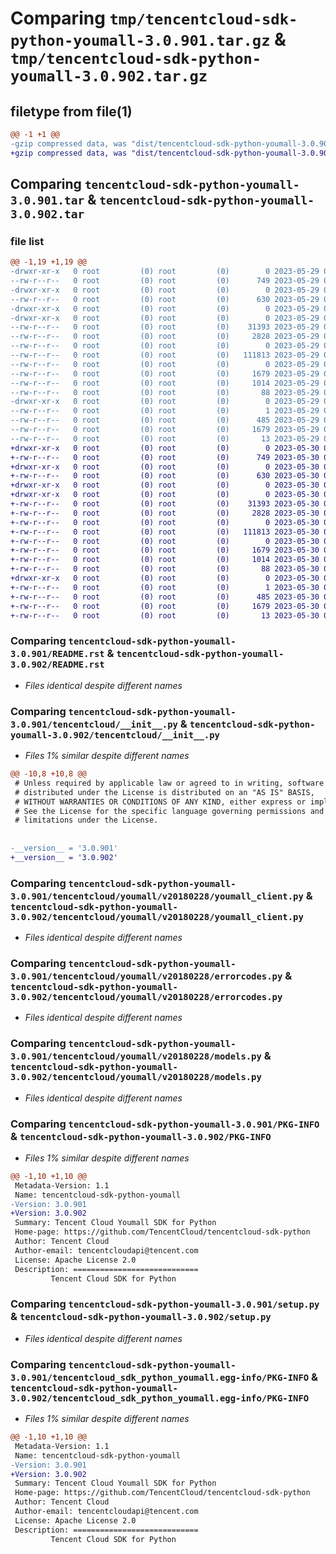 # Comparing `tmp/tencentcloud-sdk-python-youmall-3.0.901.tar.gz` & `tmp/tencentcloud-sdk-python-youmall-3.0.902.tar.gz`

## filetype from file(1)

```diff
@@ -1 +1 @@
-gzip compressed data, was "dist/tencentcloud-sdk-python-youmall-3.0.901.tar", last modified: Mon May 29 02:41:55 2023, max compression
+gzip compressed data, was "dist/tencentcloud-sdk-python-youmall-3.0.902.tar", last modified: Tue May 30 00:37:52 2023, max compression
```

## Comparing `tencentcloud-sdk-python-youmall-3.0.901.tar` & `tencentcloud-sdk-python-youmall-3.0.902.tar`

### file list

```diff
@@ -1,19 +1,19 @@
-drwxr-xr-x   0 root         (0) root         (0)        0 2023-05-29 02:41:55.000000 tencentcloud-sdk-python-youmall-3.0.901/
--rw-r--r--   0 root         (0) root         (0)      749 2023-05-29 02:41:55.000000 tencentcloud-sdk-python-youmall-3.0.901/README.rst
-drwxr-xr-x   0 root         (0) root         (0)        0 2023-05-29 02:41:55.000000 tencentcloud-sdk-python-youmall-3.0.901/tencentcloud/
--rw-r--r--   0 root         (0) root         (0)      630 2023-05-29 02:41:55.000000 tencentcloud-sdk-python-youmall-3.0.901/tencentcloud/__init__.py
-drwxr-xr-x   0 root         (0) root         (0)        0 2023-05-29 02:41:55.000000 tencentcloud-sdk-python-youmall-3.0.901/tencentcloud/youmall/
-drwxr-xr-x   0 root         (0) root         (0)        0 2023-05-29 02:41:55.000000 tencentcloud-sdk-python-youmall-3.0.901/tencentcloud/youmall/v20180228/
--rw-r--r--   0 root         (0) root         (0)    31393 2023-05-29 02:41:55.000000 tencentcloud-sdk-python-youmall-3.0.901/tencentcloud/youmall/v20180228/youmall_client.py
--rw-r--r--   0 root         (0) root         (0)     2828 2023-05-29 02:41:55.000000 tencentcloud-sdk-python-youmall-3.0.901/tencentcloud/youmall/v20180228/errorcodes.py
--rw-r--r--   0 root         (0) root         (0)        0 2023-05-29 02:41:55.000000 tencentcloud-sdk-python-youmall-3.0.901/tencentcloud/youmall/v20180228/__init__.py
--rw-r--r--   0 root         (0) root         (0)   111813 2023-05-29 02:41:55.000000 tencentcloud-sdk-python-youmall-3.0.901/tencentcloud/youmall/v20180228/models.py
--rw-r--r--   0 root         (0) root         (0)        0 2023-05-29 02:41:55.000000 tencentcloud-sdk-python-youmall-3.0.901/tencentcloud/youmall/__init__.py
--rw-r--r--   0 root         (0) root         (0)     1679 2023-05-29 02:41:55.000000 tencentcloud-sdk-python-youmall-3.0.901/PKG-INFO
--rw-r--r--   0 root         (0) root         (0)     1014 2023-05-29 02:41:55.000000 tencentcloud-sdk-python-youmall-3.0.901/setup.py
--rw-r--r--   0 root         (0) root         (0)       88 2023-05-29 02:41:55.000000 tencentcloud-sdk-python-youmall-3.0.901/setup.cfg
-drwxr-xr-x   0 root         (0) root         (0)        0 2023-05-29 02:41:55.000000 tencentcloud-sdk-python-youmall-3.0.901/tencentcloud_sdk_python_youmall.egg-info/
--rw-r--r--   0 root         (0) root         (0)        1 2023-05-29 02:41:55.000000 tencentcloud-sdk-python-youmall-3.0.901/tencentcloud_sdk_python_youmall.egg-info/dependency_links.txt
--rw-r--r--   0 root         (0) root         (0)      485 2023-05-29 02:41:55.000000 tencentcloud-sdk-python-youmall-3.0.901/tencentcloud_sdk_python_youmall.egg-info/SOURCES.txt
--rw-r--r--   0 root         (0) root         (0)     1679 2023-05-29 02:41:55.000000 tencentcloud-sdk-python-youmall-3.0.901/tencentcloud_sdk_python_youmall.egg-info/PKG-INFO
--rw-r--r--   0 root         (0) root         (0)       13 2023-05-29 02:41:55.000000 tencentcloud-sdk-python-youmall-3.0.901/tencentcloud_sdk_python_youmall.egg-info/top_level.txt
+drwxr-xr-x   0 root         (0) root         (0)        0 2023-05-30 00:37:52.000000 tencentcloud-sdk-python-youmall-3.0.902/
+-rw-r--r--   0 root         (0) root         (0)      749 2023-05-30 00:37:51.000000 tencentcloud-sdk-python-youmall-3.0.902/README.rst
+drwxr-xr-x   0 root         (0) root         (0)        0 2023-05-30 00:37:52.000000 tencentcloud-sdk-python-youmall-3.0.902/tencentcloud/
+-rw-r--r--   0 root         (0) root         (0)      630 2023-05-30 00:37:51.000000 tencentcloud-sdk-python-youmall-3.0.902/tencentcloud/__init__.py
+drwxr-xr-x   0 root         (0) root         (0)        0 2023-05-30 00:37:52.000000 tencentcloud-sdk-python-youmall-3.0.902/tencentcloud/youmall/
+drwxr-xr-x   0 root         (0) root         (0)        0 2023-05-30 00:37:52.000000 tencentcloud-sdk-python-youmall-3.0.902/tencentcloud/youmall/v20180228/
+-rw-r--r--   0 root         (0) root         (0)    31393 2023-05-30 00:37:51.000000 tencentcloud-sdk-python-youmall-3.0.902/tencentcloud/youmall/v20180228/youmall_client.py
+-rw-r--r--   0 root         (0) root         (0)     2828 2023-05-30 00:37:51.000000 tencentcloud-sdk-python-youmall-3.0.902/tencentcloud/youmall/v20180228/errorcodes.py
+-rw-r--r--   0 root         (0) root         (0)        0 2023-05-30 00:37:51.000000 tencentcloud-sdk-python-youmall-3.0.902/tencentcloud/youmall/v20180228/__init__.py
+-rw-r--r--   0 root         (0) root         (0)   111813 2023-05-30 00:37:51.000000 tencentcloud-sdk-python-youmall-3.0.902/tencentcloud/youmall/v20180228/models.py
+-rw-r--r--   0 root         (0) root         (0)        0 2023-05-30 00:37:51.000000 tencentcloud-sdk-python-youmall-3.0.902/tencentcloud/youmall/__init__.py
+-rw-r--r--   0 root         (0) root         (0)     1679 2023-05-30 00:37:52.000000 tencentcloud-sdk-python-youmall-3.0.902/PKG-INFO
+-rw-r--r--   0 root         (0) root         (0)     1014 2023-05-30 00:37:51.000000 tencentcloud-sdk-python-youmall-3.0.902/setup.py
+-rw-r--r--   0 root         (0) root         (0)       88 2023-05-30 00:37:52.000000 tencentcloud-sdk-python-youmall-3.0.902/setup.cfg
+drwxr-xr-x   0 root         (0) root         (0)        0 2023-05-30 00:37:52.000000 tencentcloud-sdk-python-youmall-3.0.902/tencentcloud_sdk_python_youmall.egg-info/
+-rw-r--r--   0 root         (0) root         (0)        1 2023-05-30 00:37:52.000000 tencentcloud-sdk-python-youmall-3.0.902/tencentcloud_sdk_python_youmall.egg-info/dependency_links.txt
+-rw-r--r--   0 root         (0) root         (0)      485 2023-05-30 00:37:52.000000 tencentcloud-sdk-python-youmall-3.0.902/tencentcloud_sdk_python_youmall.egg-info/SOURCES.txt
+-rw-r--r--   0 root         (0) root         (0)     1679 2023-05-30 00:37:52.000000 tencentcloud-sdk-python-youmall-3.0.902/tencentcloud_sdk_python_youmall.egg-info/PKG-INFO
+-rw-r--r--   0 root         (0) root         (0)       13 2023-05-30 00:37:52.000000 tencentcloud-sdk-python-youmall-3.0.902/tencentcloud_sdk_python_youmall.egg-info/top_level.txt
```

### Comparing `tencentcloud-sdk-python-youmall-3.0.901/README.rst` & `tencentcloud-sdk-python-youmall-3.0.902/README.rst`

 * *Files identical despite different names*

### Comparing `tencentcloud-sdk-python-youmall-3.0.901/tencentcloud/__init__.py` & `tencentcloud-sdk-python-youmall-3.0.902/tencentcloud/__init__.py`

 * *Files 1% similar despite different names*

```diff
@@ -10,8 +10,8 @@
 # Unless required by applicable law or agreed to in writing, software
 # distributed under the License is distributed on an "AS IS" BASIS,
 # WITHOUT WARRANTIES OR CONDITIONS OF ANY KIND, either express or implied.
 # See the License for the specific language governing permissions and
 # limitations under the License.
 
 
-__version__ = '3.0.901'
+__version__ = '3.0.902'
```

### Comparing `tencentcloud-sdk-python-youmall-3.0.901/tencentcloud/youmall/v20180228/youmall_client.py` & `tencentcloud-sdk-python-youmall-3.0.902/tencentcloud/youmall/v20180228/youmall_client.py`

 * *Files identical despite different names*

### Comparing `tencentcloud-sdk-python-youmall-3.0.901/tencentcloud/youmall/v20180228/errorcodes.py` & `tencentcloud-sdk-python-youmall-3.0.902/tencentcloud/youmall/v20180228/errorcodes.py`

 * *Files identical despite different names*

### Comparing `tencentcloud-sdk-python-youmall-3.0.901/tencentcloud/youmall/v20180228/models.py` & `tencentcloud-sdk-python-youmall-3.0.902/tencentcloud/youmall/v20180228/models.py`

 * *Files identical despite different names*

### Comparing `tencentcloud-sdk-python-youmall-3.0.901/PKG-INFO` & `tencentcloud-sdk-python-youmall-3.0.902/PKG-INFO`

 * *Files 1% similar despite different names*

```diff
@@ -1,10 +1,10 @@
 Metadata-Version: 1.1
 Name: tencentcloud-sdk-python-youmall
-Version: 3.0.901
+Version: 3.0.902
 Summary: Tencent Cloud Youmall SDK for Python
 Home-page: https://github.com/TencentCloud/tencentcloud-sdk-python
 Author: Tencent Cloud
 Author-email: tencentcloudapi@tencent.com
 License: Apache License 2.0
 Description: ============================
         Tencent Cloud SDK for Python
```

### Comparing `tencentcloud-sdk-python-youmall-3.0.901/setup.py` & `tencentcloud-sdk-python-youmall-3.0.902/setup.py`

 * *Files identical despite different names*

### Comparing `tencentcloud-sdk-python-youmall-3.0.901/tencentcloud_sdk_python_youmall.egg-info/PKG-INFO` & `tencentcloud-sdk-python-youmall-3.0.902/tencentcloud_sdk_python_youmall.egg-info/PKG-INFO`

 * *Files 1% similar despite different names*

```diff
@@ -1,10 +1,10 @@
 Metadata-Version: 1.1
 Name: tencentcloud-sdk-python-youmall
-Version: 3.0.901
+Version: 3.0.902
 Summary: Tencent Cloud Youmall SDK for Python
 Home-page: https://github.com/TencentCloud/tencentcloud-sdk-python
 Author: Tencent Cloud
 Author-email: tencentcloudapi@tencent.com
 License: Apache License 2.0
 Description: ============================
         Tencent Cloud SDK for Python
```

